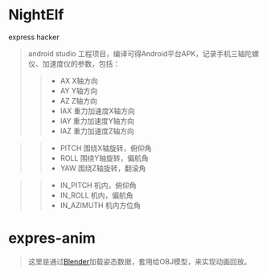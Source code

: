 # NightElf
express hacker
> android studio 工程项目，编译可得Android平台APK，记录手机三轴陀螺仪、加速度仪的参数，包括：
> > * AX X轴方向
> > * AY Y轴方向
> > * AZ Z轴方向
> > * lAX 重力加速度X轴方向
> > * lAY 重力加速度Y轴方向
> > * lAZ 重力加速度Z轴方向

> > * PITCH 围绕X轴旋转，俯仰角
> > * ROLL 围绕Y轴旋转，偏航角
> > * YAW 围绕Z轴旋转，翻滚角

> > * IN_PITCH 机内，俯仰角
> > * IN_ROLL 机内，偏航角
> > * IN_AZIMUTH 机内方位角

# expres-anim
> 这里是通过[Blender](https://www.blender.org/)加载姿态数据，套用给OBJ模型，来实现动画回放。
